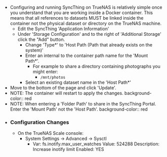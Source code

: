 - Configuring and running SyncThing on TrueNAS is relatively simple once you understand that you are working inside a Docker container.  This means that all references to datasets MUST be linked inside the container not the physical dataset or directory on the TrueNAS machine.
	- Edit the SyncThing 'Application Information'
	- Under 'Storage Configuration' and to the right of 'Additional Storage' click the "Add" button.
		- Change 'Type*' to 'Host Path (Path that already exists on the system)'
		- Enter an internal to the container path name for the 'Mount Path*'.
			- For example to share a directory containing photographs you might enter:
				- ``/mnt/photos``
		- Select an existing dataset name in the 'Host Path*'
- Move to the bottom of the page and click 'Update'.
- NOTE: The container will restart to apply the changes.
  background-color:: red
- NOTE: When entering a 'Folder Path' to share in the SyncThing Portal. Enter the 'Mount Path' not the 'Host Path'.
  background-color:: red
- ### Configuration Changes
	- On the TrueNAS Scale console:
		- System Settings -> Advanced -> Sysctl
			- Var: fs.inotify.max_user_watches
			  Value: 524288
			  Description: Increase inotify limit
			  Enabled: YES